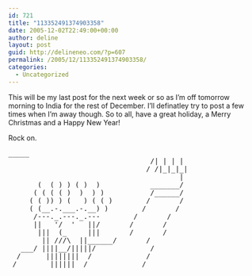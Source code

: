 ```yaml
---
id: 721
title: "113352491374903358"
date: 2005-12-02T22:49:00+00:00
author: deline
layout: post
guid: http://delineneo.com/?p=607
permalink: /2005/12/113352491374903358/
categories:
  - Uncategorized
---
```

This will be my last post for the next week or so as I&#8217;m off tomorrow morning to India for the rest of December. I&#8217;ll definatley try to post a few times when I&#8217;m away though. So to all, have a great holiday, a Merry Christmas and a Happy New Year!

Rock on.

<pre>_____
                                  /| | | |
                                 / /|_|_|_|
                                         |
       (  ( ) ) ( )  )            _______/
      ( ( ( ( )  )  ) )           /______/
     ( ( )) ) (   ) ( ( )        /       /
     ( (__.-.___.-.__) )        /       /
      /---._.---._.---        /       /
      ||   '/  '   ||/       /       /
       |||  (_     |||       /       /
        || ///\  ||______/       /
   ___/ ||||__/|||||/             /
  /      ||||||||  /             /
 /        ||||||  /        _____/</pre>